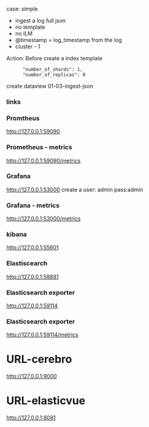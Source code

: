 case: simple
- ingest a log full json
- no template 
- no ILM
- @timestamp = log_timestamp from the log
- cluster - 1

Action:
Before create a index template 
```
      "number_of_shards": 1,
      "number_of_replicas": 0
```

create dataview
01-03-ingest-json

### links
### Promtheus
http://127.0.0.1:59090
### Prometheus - metrics
http://127.0.0.1:59090/metrics
### Grafana 
http://127.0.0.1:53000
create a user: admin pass:admin
### Grafana - metrics
http://127.0.0.1:53000/metrics
### kibana
http://127.0.0.1:55601
### Elastiscearch 
http://127.0.0.1:58881
### Elasticsearch exporter
http://127.0.0.1:59114
### Elasticsearch exporter
http://127.0.0.1:59114/metrics
# URL-cerebro 
http://127.0.0.1:9000
# URL-elasticvue
http://127.0.0.1:8081